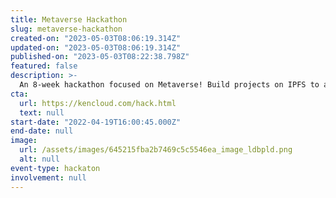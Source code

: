 ```yaml
---
title: Metaverse Hackathon
slug: metaverse-hackathon
created-on: "2023-05-03T08:06:19.314Z"
updated-on: "2023-05-03T08:06:19.314Z"
published-on: "2023-05-03T08:22:38.798Z"
featured: false
description: >-
  An 8-week hackathon focused on Metaverse! Build projects on IPFS to answer challenges and compete for the $50k prize pool.
cta:
  url: https://kencloud.com/hack.html
  text: null
start-date: "2022-04-19T16:00:45.000Z"
end-date: null
image:
  url: /assets/images/645215fba2b7469c5c5546ea_image_ldbpld.png
  alt: null
event-type: hackaton
involvement: null
---
```


